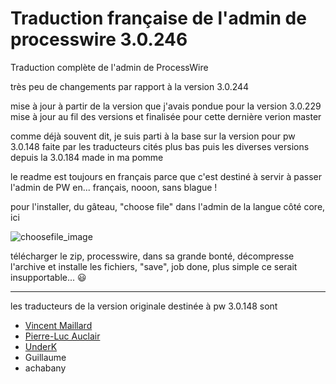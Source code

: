 # Traduction française de l'admin de processwire 3.0.246

Traduction complète de l'admin de ProcessWire

très peu de changements par rapport à la version 3.0.244

mise à jour à partir de la version que j'avais pondue pour la version 3.0.229 mise à jour au fil des versions et finalisée pour cette dernière verion master

comme déjà souvent dit, je suis parti à la base sur la version pour pw 3.0.148 faite par les traducteurs cités plus bas puis les diverses versions depuis la 3.0.184 made in ma pomme

le readme est toujours en français parce que c'est destiné à servir à passer l'admin de PW en... français, nooon, sans blague !

pour l'installer, du gâteau, "choose file" dans l'admin de la langue côté core, ici

![choosefile_image](https://www.waitandcie.com/down/chose_file_to_translate.png)

télécharger le zip, processwire, dans sa grande bonté, décompresse l'archive et installe les fichiers, "save", job done, plus simple ce serait insupportable... :smiley:

---
les traducteurs de la version originale destinée à pw 3.0.148 sont

* [Vincent Maillard](https://github.com/v-maillard/pw-lang-fr)
* [Pierre-Luc Auclair](https://github.com/plauclair)
* [UnderK](https://github.com/underk/pw_french)
* Guillaume
* achabany
